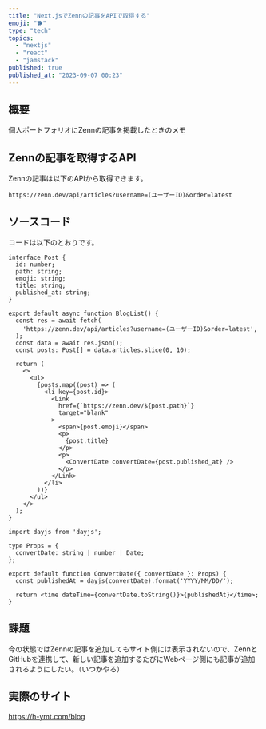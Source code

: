 ```yaml
---
title: "Next.jsでZennの記事をAPIで取得する"
emoji: "🐕"
type: "tech"
topics:
  - "nextjs"
  - "react"
  - "jamstack"
published: true
published_at: "2023-09-07 00:23"
---
```


## 概要
個人ポートフォリオにZennの記事を掲載したときのメモ

## Zennの記事を取得するAPI
Zennの記事は以下のAPIから取得できます。

`https://zenn.dev/api/articles?username=(ユーザーID)&order=latest`

## ソースコード
コードは以下のとおりです。

```tsx:BlogList.tsx
interface Post {
  id: number;
  path: string;
  emoji: string;
  title: string;
  published_at: string;
}

export default async function BlogList() {
  const res = await fetch(
    'https://zenn.dev/api/articles?username=(ユーザーID)&order=latest',
  );
  const data = await res.json();
  const posts: Post[] = data.articles.slice(0, 10);

  return (
    <>
      <ul>
        {posts.map((post) => (
          <li key={post.id}>
            <Link
              href={`https://zenn.dev/${post.path}`}
              target="blank"
            >
              <span>{post.emoji}</span>
              <p>
                {post.title}
              </p>
              <p>
                <ConvertDate convertDate={post.published_at} />
              </p>
            </Link>
          </li>
        ))}
      </ul>
    </>
  );
}
```

```tsx:ConvertDate.tsx
import dayjs from 'dayjs';

type Props = {
  convertDate: string | number | Date;
};

export default function ConvertDate({ convertDate }: Props) {
  const publishedAt = dayjs(convertDate).format('YYYY/MM/DD/');

  return <time dateTime={convertDate.toString()}>{publishedAt}</time>;
}
```

## 課題
今の状態ではZennの記事を追加してもサイト側には表示されないので、ZennとGitHubを連携して、新しい記事を追加するたびにWebページ側にも記事が追加されるようにしたい。（いつかやる）

## 実際のサイト
https://h-ymt.com/blog


